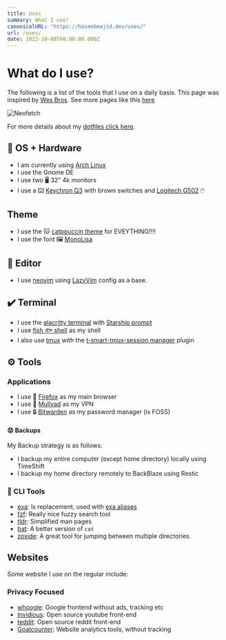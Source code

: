 ```yaml
---
title: Uses
summary: What I use!
canonicalURL: "https://haseebmajid.dev/uses/"
url: /uses/
date: 2022-10-08T00:00:00.000Z
---
```


# What do I use?

The following is a list of the tools that I use on a daily basis. This page
was inspired by [Wes Bros](https://wesbos.com/uses). See more pages like this [here](https://uses.tech)

![Neofetch](images/neofetch.png)

For more details about my [dotfiles click here](https://gitlab.com/hmajid2301/dotfiles). 

## 🐧 OS + Hardware

- I am currently using [Arch Linux](https://archlinux.org/)
- I use the Gnome DE
- I use two 🖥️ 32" 4k monitors
- I use a ⌨️ [Keychron Q3](https://www.keychron.com/products/keychron-q3-qmk-custom-mechanical-keyboard) with brown switches and [Logitech G502](https://www.logitechg.com/en-gb/products/gaming-mice/g502-lightspeed-wireless-gaming-mouse.910-005568.html) 🖱️

## Theme

- I use the 🐱 [catppuccin theme](https://github.com/catppuccin) for EVEYTHING!!!!
- I use the font 🖼️ [MonoLisa](https://monolisa.dev/)

## 📑 Editor

- I use [neovim](https://github.com/hmajid2301/starter) using [LazyVim](https://github.com/LazyVim/LazyVim) config as a base.

## ✔️ Terminal

- I use the [alacritty terminal](https://github.com/alacritty/alacritty) with [Starship prompt](https://starship.rs/)
- I use [fish 🐟 shell](https://fishshell.com/) as my shell
- I also use [tmux](https://gitlab.com/hmajid2303/dotfiles/-/blob/main/tmux/.tmux.conf) with the [t-smart-tmux-session manager](https://github.com/joshmedeski/t-smart-tmux-session-manager) plugin

## ⚙️ Tools

### Applications

- I use 🦊 [Firefox](https://www.mozilla.org/en-US/exp/firefox/new/) as my main browser
- I use 🦆 [Mullvad](https://mullvad.net/) as my VPN
- I use 🔒 [Bitwarden](https://bitwarden.com/) as my password manager (is FOSS)

#### 😟 Backups

My Backup strategy is as follows:

- I backup my entire computer (except home directory) locally using TimeShift
- I backup my home directory remotely to BackBlaze using Restic

### 🧰 CLI Tools

- [exa](https://github.com/ogham/exa): ls replacement, used with [exa aliases](https://github.com/gazorby/fish-exa)
- [fzf](https://github.com/junegunn/fzf): Really nice fuzzy search tool
- [tldr](https://github.com/dbrgn/tealdeer): Simplified man pages
- [bat](https://github.com/sharkdp/bat): A better version of `cat`
- [zoxide](https://github.com/ajeetdsouza/zoxide): A great tool for jumping between multiple directories.

## Websites

Some website I use on the regular include:

### Privacy Focused

- [whoogle](https://github.com/benbusby/whoogle-search): Google frontend without ads, tracking etc
- [Invidious](https://invidious.io/): Open source youtube front-end
- [teddit](https://teddit.net/): Open source reddit front-end
- [Goatcounter](goatcounter.com): Website analytics tools, without tracking
